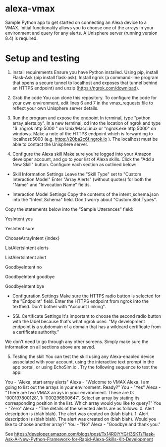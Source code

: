 # alexa-vmax
Sample Python app to get started on connecting an Alexa device to a VMAX. Initial functionality allows you to choose one of the arrays in your environment and query for any alerts. A Unisphere server (running version 8.4) is required.

# Setup and testing
1. Install requirements
Ensure you have Python installed. Using pip, install Flask-Ask (pip install flask-ask).
Install ngrok (a command-line program that opens a secure tunnel to localhost and exposes that tunnel behind an HTTPS endpoint) and unzip (https://ngrok.com/download).

2. Grab the code
You can clone this repository. To configure the code for your own environment, edit lines 6 and 7 in the vmax_requests file to reflect your own Unisphere server details.

3. Run the program and expose the endpoint
In terminal, type "python array_alerts.py".
In a new terminal, cd into the location of ngrok and type "$ ./ngrok http 5000 " on Unix/Mac/Linux or "ngrok.exe http 5000" on windows.
Make a note of the HTTPS endpoint which is forwarding to localhost:5000 (e.g. https://20ba2c6f.ngrok.io ).
The localhost must be able to contact the Unisphere server.

4. Configure the Alexa skill
Make sure you're logged into your Amazon developer account, and go to your list of Alexa skills. Click the "Add a New Skill" button. Configure each section as outlined below:

- Skill Information Settings
Leave the "Skill Type" set to "Custom Interaction Model"
Enter "Array Alerts" (without quotes) for both the "Name" and "Invocation Name" fields.

- Interaction Model Settings
Copy the contents of the intent_schema.json into the "Intent Schema" field. Don't worry about "Custom Slot Types".

Copy the statements below into the "Sample Utterances" field:

YesIntent yes

YesIntent sure

ChooseArrayIntent {index}

ListAlertsIntent alerts

ListAlertsIntent alert

GoodbyeIntent no

GoodbyeIntent goodbye

GoodbyeIntent bye

- Configuration Settings
Make sure the HTTPS radio button is selected for the "Endpoint" field.
Enter the HTTPS endpoint from ngrok into the textfield.
Don't bother with "Account Linking".

- SSL Certificate Settings
It's important to choose the second radio button with the label because that's what ngrok uses: 
"My development endpoint is a subdomain of a domain that has a wildcard certificate from a certificate authority."

We don't need to go through any other screens. Simply make sure the information on all sections above are saved.

5. Testing the skill
You can test the skill using any Alexa-enabled device associated with your account, using the interactive text prompt in the app portal, or using EchoSim.io .
Try the following sequence to test the app:

You - "Alexa, start array alerts"
Alexa - "Welcome to VMAX Alexa. I am going to list out the arrays in your environment. Ready?"
You - "Yes"
Alexa - "There are two VMAX arrays in your environment. These are 0: '000197800128', 1: '000296800647'.
       Select an array by stating its corresponding position in the list.
       Which array would you like to query?"
You - "Zero"
Alexa - "The details of the selected alerts are as follows: 0. Alert description is (blah blah). The alert was created on (blah blah). 
         1. Alert description is (blah blah). The alert was created on (blah blah). Would you like to choose another array?"
You - "No"
Alexa - "Goodbye and thank you."


See https://developer.amazon.com/blogs/post/Tx14R0IYYGH3SKT/Flask-Ask-A-New-Python-Framework-for-Rapid-Alexa-Skills-Kit-Development 
